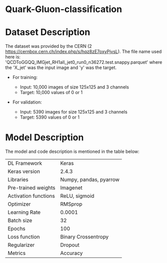 # Quark-Gluon-classification

# Dataset Description
The dataset was provided by the CERN (2 https://cernbox.cern.ch/index.php/s/hqz8zE7oxyPjvsL). The file name used here is: 'QCDToGGQQ_IMGjet_RH1all_jet0_run0_n36272.test.snappy.parquet' where the 'X_jet' was the input image and 'y' was the target.

- For training:
    - Input: 10,000 images of size 125x125 and 3 channels
    - Target: 10,000 values of 0 or 1

- For validation:
    - Input: 5390 images for size 125x125 and 3 channels
    - Target: 5390 values of 0 or 1

# Model Description
The model and code description is mentioned in the table below:
<table>
    <tr>
        <td>DL Framework</td>
        <td>Keras</td>
    </tr>
        <tr>
        <td>Keras version</td>
        <td>2.4.3</td>
    </tr>    
    <tr>
        <td>Libraries</td>
        <td>Numpy, pandas, pyarrow</td>
    </tr>    
    <tr>
        <td>Pre-trained weights</td>
        <td>Imagenet</td>
    </tr>    
    <tr>
        <td>Activation functions</td>
        <td>ReLU, sigmoid</td>
    </tr>    
    <tr>
        <td>Optimizer</td>
        <td>RMSprop</td>
    </tr>    
    <tr>
        <td>Learning Rate</td>
        <td>0.0001</td>
    </tr>    
    <tr>
        <td>Batch size</td>
        <td>32</td>
    </tr>    
    <tr>
        <td>Epochs</td>
        <td>100</td>
    </tr>    
    <tr>
        <td>Loss function</td>
        <td>Binary Crossentropy</td>
    </tr>  
  <tr>
        <td>Regularizer</td>
        <td>Dropout</td>
    </tr>
    <tr>
        <td>Metrics</td>
        <td>Accuracy</td>
    </tr>    
      
</table>
